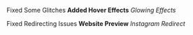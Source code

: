 Fixed Some Glitches 
**Added Hover Effects**
*Glowing Effects*

Fixed Redirecting Issues
**Website Preview**
*Instagram Redirect*
